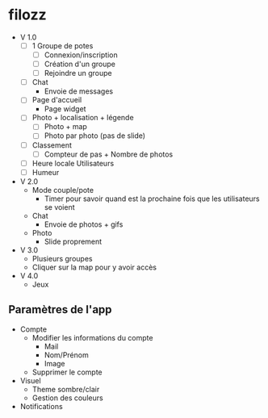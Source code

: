 # filozz

- V 1.0
	- [ ] 1 Groupe de potes
		- [ ] Connexion/inscription
		- [ ] Création d'un groupe
		- [ ] Rejoindre un groupe
	- [ ] Chat
		- Envoie de messages
	- [ ] Page d'accueil 
		- Page widget
	- [ ] Photo + localisation + légende
		- [ ] Photo + map
		- [ ] Photo par photo (pas de slide)
	- [ ] Classement 
		- [ ] Compteur de pas + Nombre de photos
	- [ ] Heure locale Utilisateurs
	- [ ] Humeur
- V 2.0 
	- Mode couple/pote
		- Timer pour savoir quand est la prochaine fois que les utilisateurs se voient
	- Chat
		- Envoie de photos + gifs
	- Photo
		- Slide proprement
- V 3.0 
	- Plusieurs groupes
	- Cliquer sur la map pour y avoir accès
- V 4.0 
	- Jeux



## Paramètres de l'app

- Compte
	- Modifier les informations du compte
		- Mail
		- Nom/Prénom
		- Image
	- Supprimer le compte
- Visuel
	- Theme sombre/clair
	- Gestion des couleurs
- Notifications
 